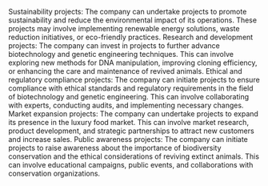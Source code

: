   Sustainability projects: The company can undertake projects to promote sustainability and reduce the environmental impact of its operations. These projects may involve implementing renewable energy solutions, waste reduction initiatives, or eco-friendly practices.
Research and development projects: The company can invest in projects to further advance biotechnology and genetic engineering techniques. This can involve exploring new methods for DNA manipulation, improving cloning efficiency, or enhancing the care and maintenance of revived animals.
Ethical and regulatory compliance projects: The company can initiate projects to ensure compliance with ethical standards and regulatory requirements in the field of biotechnology and genetic engineering. This can involve collaborating with experts, conducting audits, and implementing necessary changes.
Market expansion projects: The company can undertake projects to expand its presence in the luxury food market. This can involve market research, product development, and strategic partnerships to attract new customers and increase sales.
Public awareness projects: The company can initiate projects to raise awareness about the importance of biodiversity conservation and the ethical considerations of reviving extinct animals. This can involve educational campaigns, public events, and collaborations with conservation organizations.


